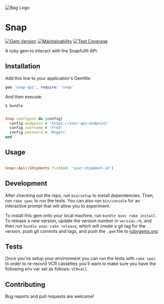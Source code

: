 ![Bag Logo](https://user-images.githubusercontent.com/1624718/45594013-e7593580-b947-11e8-911c-282ae1d19654.png)

# Snap

[![Gem Version](https://badge.fury.io/rb/snap-api.svg)](https://badge.fury.io/rb/snap-api)
[![Maintainability](https://api.codeclimate.com/v1/badges/818c40e75cd06a101b79/maintainability)](https://codeclimate.com/github/MeUndies/snap/maintainability)
[![Test Coverage](https://api.codeclimate.com/v1/badges/818c40e75cd06a101b79/test_coverage)](https://codeclimate.com/github/MeUndies/snap/test_coverage)

A ruby gem to interact with the Snapfulfil API.

## Installation

Add this line to your application's Gemfile:

```ruby
gem 'snap-api', require: 'snap'
```

And then execute:

    $ bundle

```ruby

Snap.configure do |config|
  config.endpoint = 'https://your-api-endpoint'
  config.username = 'Fred'
  config.password = 'Rogers'
end

```

## Usage

```ruby

Snap::Api::Shipments.find(id: 'your-shipment-id')

```



## Development

After checking out the repo, run `bin/setup` to install dependencies. Then, run
`rake spec` to run the tests. You can also run `bin/console` for an interactive
prompt that will allow you to experiment.

To install this gem onto your local machine, run `bundle exec rake install`. To
release a new version, update the version number in `version.rb`, and then run
`bundle exec rake release`, which will create a git tag for the version, push
git commits and tags, and push the `.gem` file to
[rubygems.org](https://rubygems.org).

## Tests

Once you've setup your environment you can run the tests with `rake spec`. In
order to re-record VCR cassettes you'll want to make sure you have the following
env var set as follows: `VCR=all`.

## Contributing

Bug reports and pull requests are welcome!
